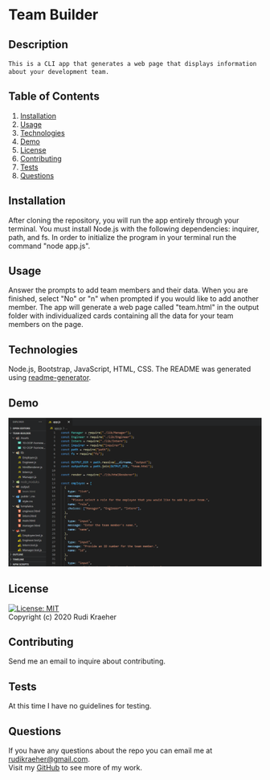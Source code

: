 # Team Builder

## Description
    This is a CLI app that generates a web page that displays information about your development team.
    
## Table of Contents 
1. [Installation](#installation)
2. [Usage](#usage)
3. [Technologies](#technologies)
4. [Demo](#demo)
5. [License](#license)
6. [Contributing](#contributing)
7. [Tests](#tests)
8. [Questions](#questions)
    
## Installation
After cloning the repository, you will run the app entirely through your terminal. You must install Node.js with the following dependencies: inquirer, path, and fs. In order to initialize the program in your terminal run the command "node app.js".

## Usage
Answer the prompts to add team members and their data. When you are finished, select "No" or "n" when prompted if you would like to add another member. The app will generate a web page called "team.html" in the output folder with individualized cards containing all the data for your team members on the page. 

## Technologies
Node.js, Bootstrap, JavaScript, HTML, CSS. The README was generated using [readme-generator](https://github.com/rkraeher/readme-generator).

## Demo
<img src="Assets/demo.gif" alt="demo video">

## License 
[![License: MIT](https://img.shields.io/badge/License-MIT-yellow.svg)](https://opensource.org/licenses/MIT)  
Copyright (c) 2020 Rudi Kraeher
    
## Contributing
Send me an email to inquire about contributing. 
    
## Tests
At this time I have no guidelines for testing.
    
## Questions
If you have any questions about the repo you can email me at rudikraeher@gmail.com.  
Visit my [GitHub](https://github.com/rkraeher) to see more of my work.